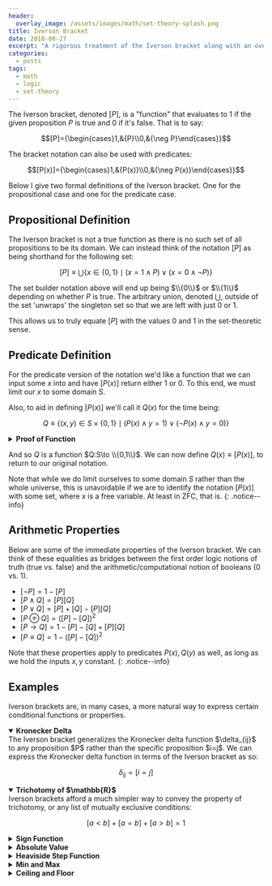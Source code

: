 ```yaml
---
header:
  overlay_image: /assets/images/math/set-theory-splash.png
title: Iverson Bracket
date: 2018-08-27
excerpt: "A rigorous treatment of the Iverson bracket along with an overview of its properties and uses."
categories:
  - posts
tags: 
  - math
  - logic
  - set-theory
---
```


The Iverson bracket, denoted $[P]$, is a "function" that evaluates to $1$ if the given proposition $P$ is true and $0$ if it's false. That is to say:

$$[P]={\begin{cases}1,&{P}\\0,&{\neg P}\end{cases}}$$

The bracket notation can also be used with predicates:

$$[P(x)]={\begin{cases}1,&{P(x)}\\0,&{\neg P(x)}\end{cases}}$$

Below I give two formal definitions of the Iverson bracket. One for the propositional case and one for the predicate case.

## Propositional Definition
The Iverson bracket is not a true function as there is no such set of all propositions to be its domain. We can instead think of the notation $[P]$ as being shorthand for the following set:

$$[P]\equiv\bigcup\{x\in \{0,1\}\mid(x=1\wedge P) \vee (x=0\wedge\neg P)\}$$

<!-- *Where $2=\\{0,1\\}$ as per its construction in the [natural numbers](\natural-numbers).* -->

The set builder notation above will end up being $\\{0\\}$ or $\\{1\\}$ depending on whether $P$ is true. The arbitrary union, denoted $\bigcup$, outside of the set 'unwraps' the singleton set so that we are left with just $0$ or $1$.

This allows us to truly equate $[P]$ with the values $0$ and $1$ in the set-theoretic sense.

## Predicate Definition
For the predicate version of the notation we'd like a function that we can input some $x$ into and have $[P(x)]$ return either $1$ or $0$. To this end, we must limit our $x$ to some domain $S$.

Also, to aid in defining $[P(x)]$ we'll call it $Q(x)$ for the time being:

$$Q\equiv\{(x,y)\in S\times\{0,1\}\mid(P(x)\wedge y=1)\vee(\neg P(x)\wedge y=0)\}$$

<!-- While we could simply use the same definition above and replace all instances of $P$ with $P(x)$, it might instead be more useful to define $[P(x)]$ as a full blown set-theoretic function. -->

<details>
<summary><strong>Proof of Function</strong></summary>
We can see that $Q$ is a set of ordered pairs $(x,y)$ with $x\in S$ and $y\in \{0,1\}$. This implies that $Q\subset S\times \{0,1\}$. However, this only shows that $[P(x)]$ is a <a href="\relations">relation</a>.
<p></p>

To show that $Q$ is a function, we must show that it is right-unique. This should be clear as for any given $x$, $y=0\oplus y=1$. This is because $P(x)\oplus\neg P(x)$ due to the law of the excluded middle.
</details>
<p></p>

And so $Q$ is a function $Q:S\to \\{0,1\\}$. We can now define $Q(x)\equiv [P(x)]$, to return to our original notation.

Note that while we do limit ourselves to some domain $S$ rather than the whole universe, this is unavoidable if we are to identify the notation $[P(x)]$ with some set, where $x$ is a free variable. At least in ZFC, that is.
{: .notice--info}

## Arithmetic Properties
Below are some of the immediate properties of the Iverson bracket. We can think of these equalities as bridges between the first order logic notions of truth (true vs. false) and the arithmetic/computational notion of booleans ($0$ vs. $1$).

- $[\neg P]=1-[P]$
- $[P\wedge Q]=[P][Q]$
- $[P\vee Q]=[P]+[Q]-[P][Q]$
- $[P\oplus Q]=([P]-[Q])^2$
- $[P\rightarrow Q]=1-[P]-[Q]+[P][Q]$
- $[P\equiv Q]=1-([P]-[Q])^2$

Note that these properties apply to predicates $P(x), Q(y)$ as well, as long as we hold the inputs $x,y$ constant.
{: .notice--info}

<!-- *The last three can be solved via substitution of the first three and normal propositional calculus.* -->

## Examples
Iverson brackets are, in many cases, a more natural way to express certain conditional functions or properties.

<details open>
<summary><strong>Kronecker Delta</strong></summary>
The Iverson bracket generalizes the Kronecker delta function $\delta_{ij}$ to any proposition $P$ rather than the specific proposition $i=j$. We can express the Kronecker delta function in terms of the Iverson bracket as so:

$$\delta_{ij}=[i=j]$$
</details>

<details open>
<summary><strong>Trichotomy of $\mathbb{R}$</strong></summary>
Iverson brackets afford a much simpler way to convey the property of trichotomy, or any list of mutually exclusive conditions:

$$[a<b]+[a=b]+[a>b]=1$$
</details>

<details>
<summary><strong>Sign Function</strong></summary>
$$\operatorname{sgn}(x)=[x>0]-[x<0]\ \ \ \ \ \ (\text{For $x\not=0$})$$
</details>

<details>
<summary><strong>Absolute Value</strong></summary>
$$ {\begin{aligned}|x|&=x\cdot \operatorname {sgn}(x)\\&=x([x>0]-[x<0])\end{aligned}}$$
</details>

<details>
<summary><strong>Heaviside Step Function</strong></summary>
$$H(x)=[x>0]$$
</details>

<details>
<summary><strong>Min and Max</strong></summary>
$$\min(x,y)=x[x\leq y]+y[x>y]$$

$$\max(x,y)=x[x>y]+y[x\leq y]$$
</details>

<details>
<summary><strong>Ceiling and Floor</strong></summary>
$$\lceil x\rceil =\sum _{n}n\cdot [n-1<x\leq n]$$

$$\lfloor x\rfloor =\sum _{n}n\cdot [n\leq x<n+1]$$
</details>
